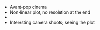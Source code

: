 - Avant-pop cinema
- Non-linear plot, no resolution at the end
-
- Interesting camera shoots; seeing the plot